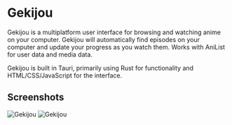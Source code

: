 # Gekijou

Gekijou is a multiplatform user interface for browsing and watching anime on your computer. Gekijou will automatically find episodes on your computer and update your progress as you watch them. Works with AniList for user data and media data. 

Gekijou is built in Tauri, primarily using Rust for functionality and HTML/CSS/JavaScript for the interface. 

## Screenshots
![Gekijou](https://raw.githubusercontent.com/rC5HUaxv9j/Gekijou/master/Gekijou.png)
![Gekijou](https://raw.githubusercontent.com/rC5HUaxv9j/Gekijou/master/Gekijou2.png)
